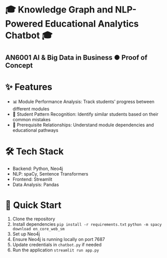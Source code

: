 # 🎓 Knowledge Graph and NLP-Powered Educational Analytics Chatbot 🎓
## AN6001 AI & Big Data in Business ● Proof of Concept 

# ✨ Features
- 📊 Module Performance Analysis: Track students' progress between different modules
- 👥 Student Pattern Recognition: Identify similar students based on their common mistakes
- 🔄 Prerequisite Relationships: Understand module dependencies and educational pathways

# 🛠️ Tech Stack
- Backend: Python, Neo4j
- NLP: spaCy, Sentence Transformers
- Frontend: Streamlit
- Data Analysis: Pandas

# 🚀 Quick Start
1. Clone the repository
2. Install dependencies
```pip install -r requirements.txt```
```python -m spacy download en_core_web_sm```
3. Set up Neo4j
4. Ensure Neo4j is running locally on port 7687
5. Update credentials in `chatbot.py` if needed
6. Run the application
```streamlit run app.py```

